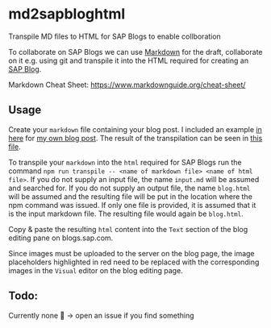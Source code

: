 # md2sapbloghtml
Transpile MD files to HTML for SAP Blogs to enable collboration

To collaborate on SAP Blogs we can use [Markdown](https://en.wikipedia.org/wiki/Markdown) for the draft, collaborate on it e.g. using git and transpile it into the HTML required for creating an [SAP Blog](https://blogs.sap.com).

Markdown Cheat Sheet: https://www.markdownguide.org/cheat-sheet/ 

## Usage

Create your `markdown` file containing your blog post. I included an example [in here](sample.md) for [my own blog post](https://blogs.sap.com/2022/11/18/sap-business-one-event-mesh-integration-using-b1if/). The result of the transpilation can be seen in [this file](blog.html).

To transpile your `markdown` into the `html` required for SAP Blogs run the command `npm run transpile -- <name of markdown file> <name of html file>`. If you do not supply an input file, the name `input.md` will be assumed and searched for. If you do not supply an output file, the name `blog.html` will be assumed and the resulting file will be put in the location where the npm command was issued. If only one file is provided, it is assumed that it is the input markdown file. The resulting file would again be `blog.html`.

Copy & paste the resulting `html` content into the `Text` section of the blog editing pane on blogs.sap.com.

Since images must be uploaded to the server on the blog page, the image placeholders highlighted in red need to be replaced with the corresponding images in the `Visual` editor on the blog editing page.

## Todo:

Currently none 🤗 -> open an issue if you find something
